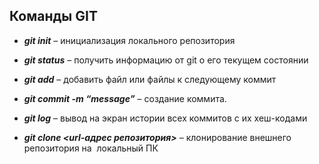 ## __Команды GIT__

* __*git init*__ – инициализация локального репозитория
* __*git status*__ – получить информацию от git о его текущем состоянии

* __*git add*__ – добавить файл или файлы к следующему коммит

* __*git commit -m “message”*__ – создание коммита.

* __*git log*__ – вывод на экран истории всех коммитов с их хеш-кодами

* __*git clone <url-адрес репозитория>*__ – клонирование внешнего 	репозитория на  локальный ПК